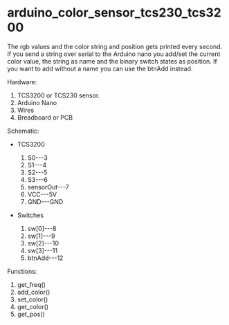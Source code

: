 # arduino_color_sensor_tcs230_tcs3200


The rgb values and the color string and position gets printed every second.
If you send a string over serial to the Arduino nano you add/set the current color value, the string as name and the binary switch states as position. If you want to add without a name you can use the btnAdd instead.

Hardware:
1.  TCS3200 or TCS230 sensor.
2.  Arduino Nano
3.  Wires
4.  Breadboard or PCB
  
Schematic:
- TCS3200
  1.  S0---3
  2.  S1---4
  3.  S2---5
  4.  S3---6
  5.  sensorOut---7
  6.  VCC---5V
  7.  GND---GND

- Switches
  1.  sw[0]---8
  2.  sw[1]---9
  3.  sw[2]---10
  4.  sw[3]---11
  5. btnAdd---12
  

  
Functions:
1.  get_freq()
2.  add_color()
3.  set_color()
4.  get_color()
5.	get_pos()
  
